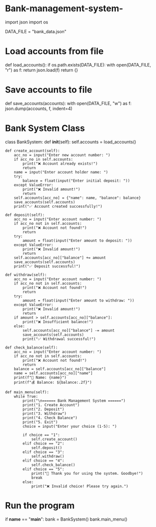# Bank-management-system-
import json
import os

DATA_FILE = "bank_data.json"

# Load accounts from file
def load_accounts():
    if os.path.exists(DATA_FILE):
        with open(DATA_FILE, "r") as f:
            return json.load(f)
    return {}

# Save accounts to file
def save_accounts(accounts):
    with open(DATA_FILE, "w") as f:
        json.dump(accounts, f, indent=4)

# Bank System Class
class BankSystem:
    def __init__(self):
        self.accounts = load_accounts()

    def create_account(self):
        acc_no = input("Enter new account number: ")
        if acc_no in self.accounts:
            print("❌ Account already exists!")
            return
        name = input("Enter account holder name: ")
        try:
            balance = float(input("Enter initial deposit: "))
        except ValueError:
            print("❌ Invalid amount!")
            return
        self.accounts[acc_no] = {"name": name, "balance": balance}
        save_accounts(self.accounts)
        print("✅ Account created successfully!")

    def deposit(self):
        acc_no = input("Enter account number: ")
        if acc_no not in self.accounts:
            print("❌ Account not found!")
            return
        try:
            amount = float(input("Enter amount to deposit: "))
        except ValueError:
            print("❌ Invalid amount!")
            return
        self.accounts[acc_no]["balance"] += amount
        save_accounts(self.accounts)
        print("✅ Deposit successful!")

    def withdraw(self):
        acc_no = input("Enter account number: ")
        if acc_no not in self.accounts:
            print("❌ Account not found!")
            return
        try:
            amount = float(input("Enter amount to withdraw: "))
        except ValueError:
            print("❌ Invalid amount!")
            return
        if amount > self.accounts[acc_no]["balance"]:
            print("❌ Insufficient balance!")
        else:
            self.accounts[acc_no]["balance"] -= amount
            save_accounts(self.accounts)
            print("✅ Withdrawal successful!")

    def check_balance(self):
        acc_no = input("Enter account number: ")
        if acc_no not in self.accounts:
            print("❌ Account not found!")
            return
        balance = self.accounts[acc_no]["balance"]
        name = self.accounts[acc_no]["name"]
        print(f"👤 Name: {name}")
        print(f"💰 Balance: ${balance:.2f}")

    def main_menu(self):
        while True:
            print("\n====== Bank Management System ======")
            print("1. Create Account")
            print("2. Deposit")
            print("3. Withdraw")
            print("4. Check Balance")
            print("5. Exit")
            choice = input("Enter your choice (1-5): ")

            if choice == "1":
                self.create_account()
            elif choice == "2":
                self.deposit()
            elif choice == "3":
                self.withdraw()
            elif choice == "4":
                self.check_balance()
            elif choice == "5":
                print("👋 Thank you for using the system. Goodbye!")
                break
            else:
                print("❌ Invalid choice! Please try again.")

# Run the program
if __name__ == "__main__":
    bank = BankSystem()
    bank.main_menu()

